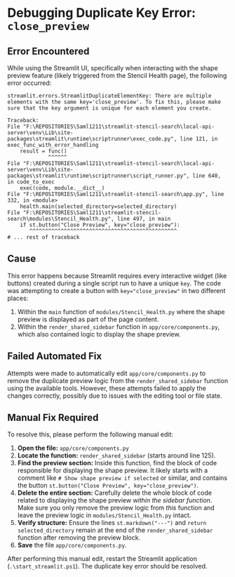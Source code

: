 # Debugging Duplicate Key Error: `close_preview`

## Error Encountered

While using the Streamlit UI, specifically when interacting with the shape preview feature (likely triggered from the Stencil Health page), the following error occurred:

```
streamlit.errors.StreamlitDuplicateElementKey: There are multiple elements with the same key='close_preview'. To fix this, please make sure that the key argument is unique for each element you create.

Traceback:
File "F:\REPOSITORIES\Saml1211\streamlit-stencil-search\local-api-server\venv\Lib\site-packages\streamlit\runtime\scriptrunner\exec_code.py", line 121, in exec_func_with_error_handling
    result = func()
             ^^^^^^
File "F:\REPOSITORIES\Saml1211\streamlit-stencil-search\local-api-server\venv\Lib\site-packages\streamlit\runtime\scriptrunner\script_runner.py", line 640, in code_to_exec
    exec(code, module.__dict__)
File "F:\REPOSITORIES\Saml1211\streamlit-stencil-search\app.py", line 332, in <module>
    health.main(selected_directory=selected_directory)
File "F:\REPOSITORIES\Saml1211\streamlit-stencil-search\modules\Stencil_Health.py", line 497, in main
    if st.button("Close Preview", key="close_preview"):
       ^^^^^^^^^^^^^^^^^^^^^^^^^^^^^^^^^^^^^^^^^^^^^^^
# ... rest of traceback
```

## Cause

This error happens because Streamlit requires every interactive widget (like buttons) created during a single script run to have a unique `key`. The code was attempting to create a button with `key="close_preview"` in two different places:

1.  Within the `main` function of `modules/Stencil_Health.py` where the shape preview is displayed as part of the page content.
2.  Within the `render_shared_sidebar` function in `app/core/components.py`, which also contained logic to display the shape preview.

## Failed Automated Fix

Attempts were made to automatically edit `app/core/components.py` to remove the duplicate preview logic from the `render_shared_sidebar` function using the available tools. However, these attempts failed to apply the changes correctly, possibly due to issues with the editing tool or file state.

## Manual Fix Required

To resolve this, please perform the following manual edit:

1.  **Open the file:** `app/core/components.py`
2.  **Locate the function:** `render_shared_sidebar` (starts around line 125).
3.  **Find the preview section:** Inside this function, find the block of code responsible for displaying the shape preview. It likely starts with a comment like `# Show shape preview if selected` or similar, and contains the button `st.button("Close Preview", key="close_preview")`.
4.  **Delete the entire section:** Carefully delete the whole block of code related to displaying the shape preview *within the sidebar function*. Make sure you only remove the preview logic from *this* function and leave the preview logic in `modules/Stencil_Health.py` intact.
5.  **Verify structure:** Ensure the lines `st.markdown("---")` and `return selected_directory` remain at the end of the `render_shared_sidebar` function after removing the preview block.
6.  **Save** the file `app/core/components.py`.

After performing this manual edit, restart the Streamlit application (`.\start_streamlit.ps1`). The duplicate key error should be resolved. 